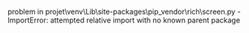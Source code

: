 problem in projet\venv\Lib\site-packages\pip\_vendor\rich\screen.py - ImportError: attempted relative import with no known parent package
